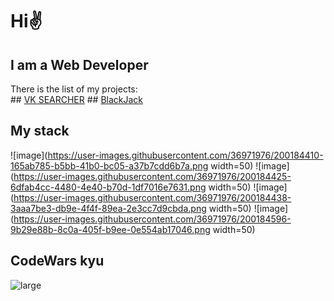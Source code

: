<h1>Hi✌</h1>
<h2>I am a Web Developer</h2>
There is the list of my projects: <br>
## <a href="https://vksearcher.ru/">VK SEARCHER</a>
## <a href="https://vksearcher.ru/games/blackjack/welcome">BlackJack</a>

## My stack
![image](https://user-images.githubusercontent.com/36971976/200184410-165ab785-b5bb-41b0-bc05-a37b7cdd6b7a.png width=50)
![image](https://user-images.githubusercontent.com/36971976/200184425-6dfab4cc-4480-4e40-b70d-1df7016e7631.png width=50)
![image](https://user-images.githubusercontent.com/36971976/200184438-3aaa7be3-db9e-4f4f-89ea-2e3cc7d9cbda.png width=50)
![image](https://user-images.githubusercontent.com/36971976/200184596-9b29e88b-8c0a-405f-b9ee-0e554ab17046.png width=50)



## CodeWars kyu
![large](https://user-images.githubusercontent.com/36971976/199661214-a6b41aa7-ca61-4fb6-946f-031e0881394a.svg)
